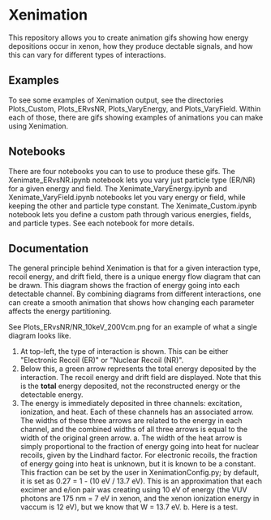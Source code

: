 # Xenimation

This repository allows you to create animation gifs showing how energy depositions occur in xenon, how they produce dectable signals, and how this can vary for different types of interactions.

## Examples

To see some examples of Xenimation output, see the directories Plots_Custom, Plots_ERvsNR, Plots_VaryEnergy, and Plots_VaryField. Within each of those, there are gifs showing examples of animations you can make using Xenimation.

## Notebooks

There are four notebooks you can to use to produce these gifs. The Xenimate_ERvsNR.ipynb notebook lets you vary just particle type (ER/NR) for a given energy and field. The Xenimate_VaryEnergy.ipynb and Xenimate_VaryField.ipynb notebooks let you vary energy or field, while keeping the other and particle type constant. The Xenimate_Custom.ipynb notebook lets you define a custom path through various energies, fields, and particle types. See each notebook for more details.

## Documentation

The general principle behind Xenimation is that for a given interaction type, recoil energy, and drift field, there is a unique energy flow diagram that can be drawn. This diagram shows the fraction of energy going into each detectable channel. By combining diagrams from different interactions, one can create a smooth animation that shows how changing each parameter affects the energy partitioning.

See Plots_ERvsNR/NR_10keV_200Vcm.png for an example of what a single diagram looks like.

1. At top-left, the type of interaction is shown. This can be either "Electronic Recoil (ER)" or "Nuclear Recoil (NR)".
2. Below this, a green arrow represents the total energy deposited by the interaction. The recoil energy and drift field are displayed. Note that this is the **total** energy deposited, not the reconstructed energy or the detectable energy.
3. The energy is immediately deposited in three channels: excitation, ionization, and heat. Each of these channels has an associated arrow. The widths of these three arrows are related to the energy in each channel, and the combined widths of all three arrows is equal to the width of the original green arrow.
    a. The width of the heat arrow is simply proportional to the fraction of energy going into heat for nuclear recoils, given by the Lindhard factor. For electronic recoils, the fraction of energy going into heat is unknown, but it is known to be a constant. This fraction can be set by the user in XenimationConfig.py; by default, it is set as 0.27 = 1 - (10 eV / 13.7 eV). This is an approximation that each excimer and e/ion pair was creating using 10 eV of energy (the VUV photons are 175 nm = 7 eV in xenon, and the xenon ionization energy in vaccum is 12 eV), but we know that W = 13.7 eV.
    b. Here is a test.
